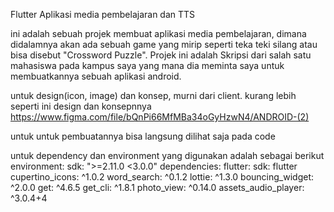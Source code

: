 Flutter Aplikasi media pembelajaran dan TTS

ini adalah sebuah projek membuat aplikasi media pembelajaran, dimana didalamnya akan ada sebuah game yang mirip seperti teka teki silang atau bisa disebut "Crossword Puzzle". Projek ini adalah Skripsi dari salah satu mahasiswa pada kampus saya yang mana dia meminta saya untuk membuatkannya sebuah aplikasi android.

untuk design(icon, image) dan konsep, murni dari client.
kurang lebih seperti ini design dan konsepnnya
https://www.figma.com/file/bQnPi66MfMBa34oGyHzwN4/ANDROID-(2)

untuk untuk pembuatannya bisa langsung dilihat saja pada code

untuk dependency dan environment yang digunakan adalah sebagai berikut
environment:
  sdk: ">=2.11.0 <3.0.0"
dependencies:
  flutter:
    sdk: flutter
  cupertino_icons: ^1.0.2
  word_search: ^0.1.2
  lottie: ^1.3.0
  bouncing_widget: ^2.0.0
  get: ^4.6.5
  get_cli: ^1.8.1
  photo_view: ^0.14.0
  assets_audio_player: ^3.0.4+4
